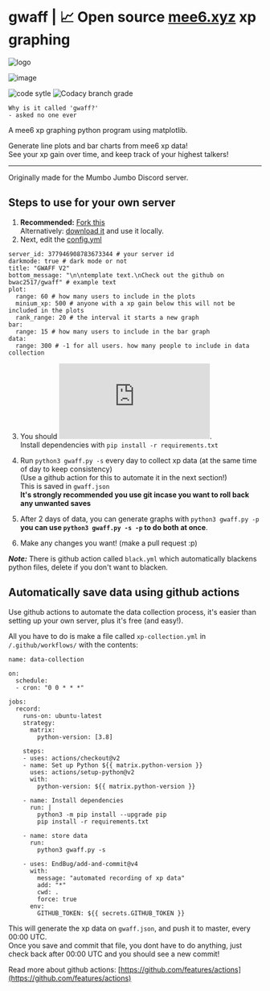 # gwaff |  📈 Open source [mee6.xyz](https://mee6.xyz/) xp graphing 
![logo](https://raw.githubusercontent.com/bwac2517/gwaff/master/assets/logo.png)

![image](https://i.imgur.com/mFQKdG0.png "Demo image")

![code sytle](https://img.shields.io/badge/code%20style-black-black?style=flat-square) ![Codacy branch grade](https://img.shields.io/codacy/grade/ca5609bf92774f9ea1d6b55cbea6dfed/master?style=flat-square)

`Why is it called 'gwaff?'`  
`- asked no one ever`

A mee6 xp graphing python program using matplotlib.

Generate line plots and bar charts from mee6 xp data!  
See your xp gain over time, and keep track of your highest talkers!

---

Originally made for the Mumbo Jumbo Discord server.

## Steps to use for your own server
1. **Recommended:** [Fork this](https://github.com/bwac2517/gwaff/fork)  
Alternatively: [download it](https://github.com/bwac2517/gwaff/archive/master.zip) and use it locally.
2. Next, edit the [config.yml](https://github.com/bwac2517/gwaff/blob/master/config.yml)
```
server_id: 377946908783673344 # your server id
darkmode: true # dark mode or not
title: "GWAFF V2"
bottom_message: "\n\ntemplate text.\nCheck out the github on bwac2517/gwaff" # example text
plot:
  range: 60 # how many users to include in the plots
  minium_xp: 500 # anyone with a xp gain below this will not be included in the plots
  rank_range: 20 # the interval it starts a new graph
bar:
  range: 15 # how many users to include in the bar graph
data:
  range: 300 # -1 for all users. how many people to include in data collection
```
3. You should ![make a venv](https://docs.python.org/3/library/venv.html).  
Install dependencies with `pip install -r requirements.txt`
4. Run `python3 gwaff.py -s` every day to collect xp data (at the same time of day to keep consistency)  
(Use a github action for this to automate it in the next section!)  
This is saved in `gwaff.json`  
**It's strongly recommended you use git incase you want to roll back any unwanted saves**

5. After 2 days of data, you can generate graphs with `python3 gwaff.py -p`  
**you can use `python3 gwaff.py -s -p` to do both at once**. 

6. Make any changes you want! (make a pull request :p)

***Note:*** There is github action called `black.yml` which automatically blackens python files, delete if you don't want to blacken.

## Automatically save data using github actions
Use github actions to automate the data collection process, it's easier than setting up your own server, plus it's free (and easy!).

All you have to do is make a file called `xp-collection.yml` in `/.github/workflows/` with the contents:

```
name: data-collection

on:
  schedule:    
  - cron: "0 0 * * *"

jobs:
  record:
    runs-on: ubuntu-latest
    strategy:
      matrix:
        python-version: [3.8]

    steps:
    - uses: actions/checkout@v2
    - name: Set up Python ${{ matrix.python-version }}
      uses: actions/setup-python@v2
      with:
        python-version: ${{ matrix.python-version }}

    - name: Install dependencies
      run: |
        python3 -m pip install --upgrade pip
        pip install -r requirements.txt
    
    - name: store data
      run:
        python3 gwaff.py -s

    - uses: EndBug/add-and-commit@v4
      with:
        message: "automated recording of xp data"
        add: "*"
        cwd: .
        force: true
      env:
        GITHUB_TOKEN: ${{ secrets.GITHUB_TOKEN }}
```
This will generate the xp data on `gwaff.json`, and push it to master, every 00:00 UTC.  
Once you save and commit that file, you dont have to do anything, just check back after 00:00 UTC and you should see a new commit!

Read more about github actions: [https://github.com/features/actions](https://github.com/features/actions)
